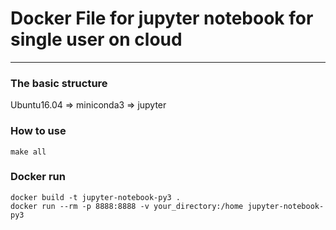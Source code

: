 # Docker File for jupyter notebook for single user on cloud
----
### The basic structure
   Ubuntu16.04 => miniconda3 => jupyter

### How to use

    make all

### Docker run
    docker build -t jupyter-notebook-py3 .
    docker run --rm -p 8888:8888 -v your_directory:/home jupyter-notebook-py3


